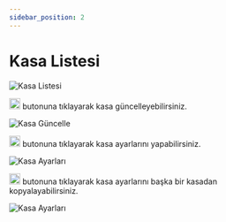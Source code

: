 ```yaml
---
sidebar_position: 2
---
```


# Kasa Listesi


![Kasa Listesi](/img/perakende-yonetimi/kasa-listesi.png)

<img src="/img/butonlar/duzenle-buton-2.png" height="20"/> butonuna tıklayarak kasa güncelleyebilirsiniz.

![Kasa Güncelle](/img/perakende-yonetimi/kasa-ekle-guncelle.png)

<img src="/img/butonlar/ayar-buton.png" height="20"/> butonuna tıklayarak kasa ayarlarını yapabilirsiniz.

![Kasa Ayarları](/img/perakende-yonetimi/kasa-ayarlari.png)

<img src="/img/butonlar/kopyala-buton.png" height="20"/> butonuna tıklayarak kasa ayarlarını başka bir kasadan kopyalayabilirsiniz.

![Kasa Ayarları](/img/perakende-yonetimi/kasa-kopyala.png)
